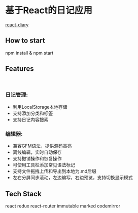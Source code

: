 # 基于React的日记应用

[react-diary](http://minsky.me/diary)

## How to start

npm install & npm start

## Features
 
### 日记管理:

* 利用LocalStorage本地存储
* 支持添加分类和标签
* 支持日记内容搜索

### 编辑器:

* 兼容GFM语法，提供源码高亮
* 离线编辑，实时自动保存
* 支持撤销操作和恢复操作
* 可使用工具栏添加常见语法标记
* 支持文件拖拽上传和导出到本地为.md后缀
* 左右分屏同步滚动，左边编写，右边预览，支持切换显示模式

## Tech Stack
react
redux
react-router
immutable
marked
codemirror



